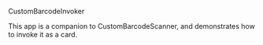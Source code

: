CustomBarcodeInvoker

This app is a companion to CustomBarcodeScanner, and demonstrates how to invoke it as a card.
